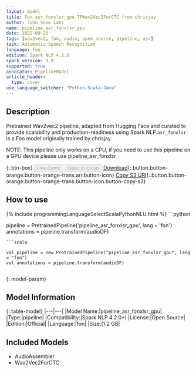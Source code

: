 ```yaml
---
layout: model
title: Fon asr_fonxlsr_gpu TFWav2Vec2ForCTC from chrisjay
author: John Snow Labs
name: pipeline_asr_fonxlsr_gpu
date: 2022-09-25
tags: [wav2vec2, fon, audio, open_source, pipeline, asr]
task: Automatic Speech Recognition
language: fon
edition: Spark NLP 4.2.0
spark_version: 3.0
supported: true
annotator: PipelineModel
article_header:
  type: cover
use_language_switcher: "Python-Scala-Java"
---
```


## Description

Pretrained Wav2vec2  pipeline, adapted from Hugging Face and curated to provide scalability and production-readiness using Spark NLP.`asr_fonxlsr` is a Fon model originally trained by chrisjay.

NOTE: This pipeline only works on a CPU, if you need to use this pipeline on a GPU device please use pipeline_asr_fonxlsr

{:.btn-box}
<button class="button button-orange" disabled>Live Demo</button>
<button class="button button-orange" disabled>Open in Colab</button>
[Download](https://s3.amazonaws.com/auxdata.johnsnowlabs.com/public/models/pipeline_asr_fonxlsr_gpu_fon_4.2.0_3.0_1664076315406.zip){:.button.button-orange.button-orange-trans.arr.button-icon}
[Copy S3 URI](s3://auxdata.johnsnowlabs.com/public/models/pipeline_asr_fonxlsr_gpu_fon_4.2.0_3.0_1664076315406.zip){:.button.button-orange.button-orange-trans.button-icon.button-copy-s3}

## How to use



<div class="tabs-box" markdown="1">
{% include programmingLanguageSelectScalaPythonNLU.html %}
```python

pipeline = PretrainedPipeline('pipeline_asr_fonxlsr_gpu', lang = 'fon')
annotations =  pipeline.transform(audioDF)
    
```
```scala

val pipeline = new PretrainedPipeline("pipeline_asr_fonxlsr_gpu", lang = "fon")
val annotations = pipeline.transform(audioDF)
    
```
</div>

{:.model-param}
## Model Information

{:.table-model}
|---|---|
|Model Name:|pipeline_asr_fonxlsr_gpu|
|Type:|pipeline|
|Compatibility:|Spark NLP 4.2.0+|
|License:|Open Source|
|Edition:|Official|
|Language:|fon|
|Size:|1.2 GB|

## Included Models

- AudioAssembler
- Wav2Vec2ForCTC